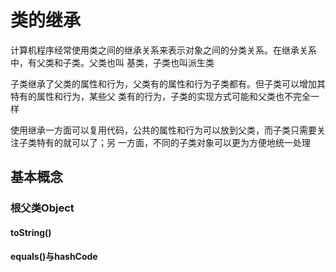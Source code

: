 # 类的继承
计算机程序经常使用类之间的继承关系来表示对象之间的分类关系。在继承关系中，有父类和子类。父类也叫
基类，子类也叫派生类

子类继承了父类的属性和行为，父类有的属性和行为子类都有。但子类可以增加其特有的属性和行为，某些父
类有的行为，子类的实现方式可能和父类也不完全一样

使用继承一方面可以复用代码，公共的属性和行为可以放到父类，而子类只需要关注子类特有的就可以了；另
一方面，不同的子类对象可以更为方便地统一处理

## 基本概念
### 根父类Object
#### toString()
#### equals()与hashCode

